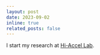 ```yaml
---
layout: post
date: 2023-09-02
inline: true
related_posts: false
---
```


I start my research at [Hi-Accel Lab](https://www.sfu.ca/~zhenman/group.html).
